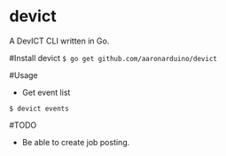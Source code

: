 # devict
A DevICT CLI written in Go.

#Install devict
```$ go get github.com/aaronarduino/devict```

#Usage

- Get event list

```$ devict events```


#TODO
- Be able to create job posting.
